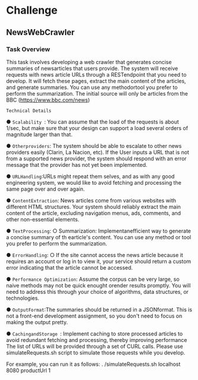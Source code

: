 # Challenge

 ## NewsWebCrawler
 ### Task Overview
 This task involves developing a web crawler that generates concise summaries of
 newsarticles that users provide. The system will receive requests with news article
 URLs through a RESTendpoint that you need to develop. It will fetch these pages,
 extract the main content of the articles, and generate summaries. You can use
 any methodortool you prefer to perform the summarization.
 The initial source will only be articles from the BBC (https://www.bbc.com/news)

 
 ```Technical Details ```
 
 ● ```Scalability ```: You can assume that the load of the requests is about 1/sec, but
 make sure that your design can support a load several orders of magnitude
 larger than that.
 
 ● ``` Otherproviders ```: The system should be able to escalate to other news
 providers easily (Clarin, La Nacion, etc). If the User inputs a URL that is not
 from a supported news provider, the system should respond with an error
 message that the provider has not yet been implemented.
 
 ● ``` URLHandling ```:URLs might repeat them selves, and as with any good
 engineering system, we would like to avoid fetching and processing the
 same page over and over again.
 
 ● ```ContentExtraction```: News articles come from various websites with
 different HTML structures. Your system should reliably extract the main
 content of the article, excluding navigation menus, ads, comments, and
 other non-essential elements.
 
 ● ```TextProcessing```:
 ○ Summarization: Implementanefficient way to generate a concise
 summary of th earticle's content. You can use any method or tool
 you prefer to perform the summarization.
 
 ● ```ErrorHandling```:
 ○ If the site cannot access the news article because it requires an
 account or log in to view it, your service should return a custom error
 indicating that the article cannot be accessed.
 
● ```Performance Optimization```: Assume the corpus can be very large, so naive
 methods may not be quick enought orender results promptly. You will
 need to address this through your choice of algorithms, data structures, or
 technologies.
 
 ● ```OutputFormat```:The summaries should be returned in a JSONformat. This
 is not a front-end development assignment, so you don't need to focus on making the output pretty.
 
 ● ```CachingandStorage ```: Implement caching to store processed articles to
 avoid redundant fetching and processing, thereby improving performance
 The list of URLs will be provided through a set of CURL calls. Please use
 simulateRequests.sh script to simulate those requests while you develop.
 
 For example, you can run it as follows:
 . /simulateRequests.sh localhost 8080 productUrl 1
